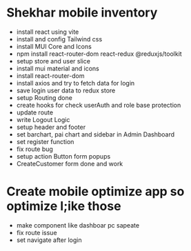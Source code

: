 # Shekhar mobile inventory

- install react using vite
- install and config Tailwind css
- install MUI Core and Icons
- npm install react-router-dom react-redux @reduxjs/toolkit
- setup store and user slice
- install mui material and icons
- install react-router-dom
- install axios and try to fetch data for login
- save login user data to redux store
- setup Routing done
- create hooks for check userAuth and role base protection
- update route
- write Logout Logic
- setup header and footer
- set barchart, pai chart and sidebar in Admin Dashboard
- set register function
- fix route bug
- setup action Button form popups
- CreateCustomer form done and work

# Create mobile optimize app so optimize l;ike those
-   make component like dashboar pc sapeate
-   fix route issue
-   set navigate after login 